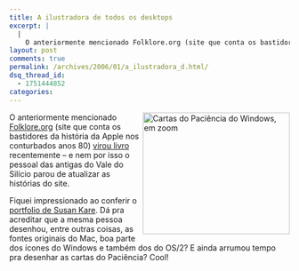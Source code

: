 ```yaml
---
title: A ilustradora de todos os desktops
excerpt: |
  |
    O anteriormente mencionado Folklore.org (site que conta os bastidores da história da Apple nos conturbados anos 80) virou livro recentemente - e nem por isso o pessoal das antigas do Vale do Silício parou de atualizar as histórias do site....
layout: post
comments: true
permalink: /archives/2006/01/a_ilustradora_d.html/
dsq_thread_id:
  - 1751444852
categories:
---
```

<img title="Cartas do Paciência do Windows, em zoom" src="//chester.me/archives/img/paciencia.png" width="264" height="219" align="right" style="margin-left:2px" />O anteriormente mencionado [Folklore.org][1] (site que conta os bastidores da história da Apple nos conturbados anos 80) [virou livro][2] recentemente &#8211; e nem por isso o pessoal das antigas do Vale do Silício parou de atualizar as histórias do site.

Fiquei impressionado ao conferir o [portfolio de Susan Kare][3]. Dá pra acreditar que a mesma pessoa desenhou, entre outras coisas, as fontes originais do Mac, boa parte dos ícones do Windows e também dos do OS/2? E ainda arrumou tempo pra desenhar as cartas do Paciência? Cool!

 [1]: http://www.folklore.org
 [2]: http://tinyurl.com/7h8vc
 [3]: http://www.kare.com/portfolio.html
